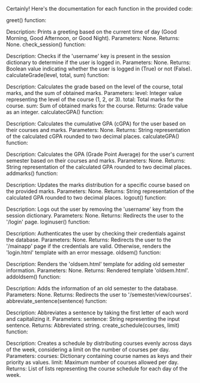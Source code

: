 
Certainly! Here's the documentation for each function in the provided code:

greet() function:

Description: Prints a greeting based on the current time of day (Good Morning, Good Afternoon, or Good Night).
Parameters: None.
Returns: None.
check_session() function:

Description: Checks if the 'username' key is present in the session dictionary to determine if the user is logged in.
Parameters: None.
Returns: Boolean value indicating whether the user is logged in (True) or not (False).
calculateGrade(level, total, sum) function:

Description: Calculates the grade based on the level of the course, total marks, and the sum of obtained marks.
Parameters:
level: Integer value representing the level of the course (1, 2, or 3).
total: Total marks for the course.
sum: Sum of obtained marks for the course.
Returns: Grade value as an integer.
calculatecGPA() function:

Description: Calculates the cumulative GPA (cGPA) for the user based on their courses and marks.
Parameters: None.
Returns: String representation of the calculated cGPA rounded to two decimal places.
calculateGPA() function:

Description: Calculates the GPA (Grade Point Average) for the user's current semester based on their courses and marks.
Parameters: None.
Returns: String representation of the calculated GPA rounded to two decimal places.
addmarks() function:

Description: Updates the marks distribution for a specific course based on the provided marks.
Parameters: None.
Returns: String representation of the calculated GPA rounded to two decimal places.
logout() function:

Description: Logs out the user by removing the 'username' key from the session dictionary.
Parameters: None.
Returns: Redirects the user to the '/login' page.
loginuser() function:

Description: Authenticates the user by checking their credentials against the database.
Parameters: None.
Returns: Redirects the user to the '/mainapp' page if the credentials are valid. Otherwise, renders the 'login.html' template with an error message.
oldsem() function:

Description: Renders the 'oldsem.html' template for adding old semester information.
Parameters: None.
Returns: Rendered template 'oldsem.html'.
addoldsem() function:

Description: Adds the information of an old semester to the database.
Parameters: None.
Returns: Redirects the user to '/semester/view/courses'.
abbreviate_sentence(sentence) function:

Description: Abbreviates a sentence by taking the first letter of each word and capitalizing it.
Parameters:
sentence: String representing the input sentence.
Returns: Abbreviated string.
create_schedule(courses, limit) function:

Description: Creates a schedule by distributing courses evenly across days of the week, considering a limit on the number of courses per day.
Parameters:
courses: Dictionary containing course names as keys and their priority as values.
limit: Maximum number of courses allowed per day.
Returns: List of lists representing the course schedule for each day of the week.